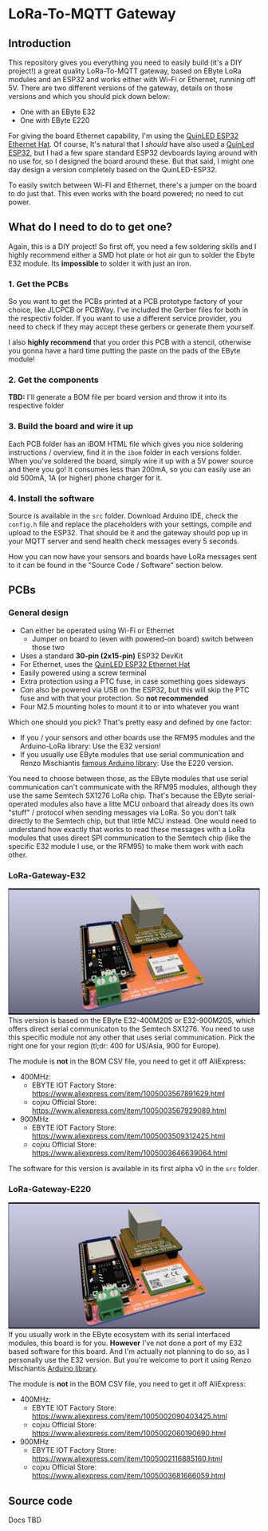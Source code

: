 # LoRa-To-MQTT Gateway
## Introduction
This repository gives you everything you need to easily build (it's a DIY project!) a great quality LoRa-To-MQTT gateway, based on EByte LoRa modules and an ESP32 and works either with Wi-Fi or Ethernet, running off 5V. There are two different versions of the gateway, details on those versions and which you should pick down below:
- One with an EByte E32
- One with EByte E220

For giving the board Ethernet capability, I'm using the [QuinLED ESP32 Ethernet Hat](https://quinled.info/quinled-esp32-ethernet/). Of course, It's natural that I *should* have also used a [QuinLed ESP32](https://quinled.info/quinled-esp32/), but I had a few spare standard ESP32 devboards laying around with no use for, so I designed the board around these. But that said, I might one day design a version completely based on the QuinLED-ESP32.

To easily switch between Wi-FI and Ethernet, there's a jumper on the board to do just that. This even works with the board powered; no need to cut power.

## What do I need to do to get one?
Again, this is a DIY project! So first off, you need a few soldering skills and I highly recommend either a SMD hot plate or hot air gun to solder the Ebyte E32 module. Its **impossible** to solder it with just an iron.

### 1. Get the PCBs
So you want to get the PCBs printed at a PCB prototype factory of your choice, like JLCPCB or PCBWay. I've included the Gerber files for both in the respectiv folder. If you want to use a different service provider, you need to check if they may accept these gerbers or generate them yourself.

I also **highly recommend** that you order this PCB with a stencil, otherwise you gonna have a hard time putting the paste on the pads of the EByte module!

### 2. Get the components
**TBD:** I'll generate a BOM file per board version and throw it into its respective folder

### 3. Build the board and wire it up
Each PCB folder has an iBOM HTML file which gives you nice soldering instructions / overview, find it in the `ibom` folder in each versions folder. When you've soldered the board, simply wire it up with a 5V power source and there you go! It consumes less than 200mA, so you can easily use an old 500mA, 1A (or higher) phone charger for it.

### 4. Install the software
Source is available in the `src` folder. Download Arduino IDE, check the `config.h` file and replace the placeholders with your settings, compile and upload to the ESP32. That should be it and the gateway should pop up in your MQTT server and send health check messages every 5 seconds.

How you can now have your sensors and boards have LoRa messages sent to it can be found in the "Source Code / Software" section below.

## PCBs
### General design
- Can either be operated using Wi-Fi or Ethernet
    - Jumper on board to (even with powered-on board) switch between those two
- Uses a standard **30-pin (2x15-pin)** ESP32 DevKit
- For Ethernet, uses the [QuinLED ESP32 Ethernet Hat](https://quinled.info/quinled-esp32-ethernet/)
- Easily powered using a screw terminal
- Extra protection using a PTC fuse, in case something goes sideways
- *Can* also be powered via USB on the ESP32, but this will skip the PTC fuse and with that your protection. So **not recommended**
- Four M2.5 mounting holes to mount it to or into whatever you want

Which one should you pick? That's pretty easy and defined by one factor:
- If you / your sensors and other boards use the RFM95 modules and the Arduino-LoRa library: Use the E32 version!
- If you usually use EByte modules that use serial communication and Renzo Mischiantis [famous Arduino library](https://github.com/xreef/LoRa_E32_Series_Library): Use the E220 version.

You need to choose between those, as the EByte modules that use serial communication can't communicate with the RFM95 modules, although they use the same Semtech SX1276 LoRa chip. That's because the EByte serial-operated modules also have a litte MCU onboard that already does its own "stuff" / protocol when sending messages via LoRa. So you don't talk directly to the Semtech chip, but that little MCU instead. One would need to understand how exactly that works to read these messages with a LoRa modules that uses direct SPI communication to the Semtech chip (like the specific E32 module I use, or the RFM95) to make them work with each other.

### LoRa-Gateway-E32
![LoRa-Gateway-E32](/pcbs/LoRa-Gateway-E32/LoRa-Gateway-E32.png)
This version is based on the EByte E32-400M20S or E32-900M20S, which offers direct serial communicaton to the Semtech SX1276. You need to use this specific module not any other that uses serial communication. Pick the right one for your region (tl;dr: 400 for US/Asia, 900 for Europe).

The module is **not** in the BOM CSV file, you need to get it off AliExpress:
- 400MHz:
    - EBYTE IOT Factory Store: https://www.aliexpress.com/item/1005003567891629.html
    - cojxu Official Store: https://www.aliexpress.com/item/1005003567929089.html
- 900MHz
    - EBYTE IOT Factory Store: https://www.aliexpress.com/item/1005003509312425.html
    - cojxu Official Store: https://www.aliexpress.com/item/1005003646639064.html

The software for this version is available in its first alpha v0 in the `src` folder.

### LoRa-Gateway-E220
![LoRa-Gateway-E220](/pcbs/LoRa-Gateway-E220/LoRa-Gateway-E220.png)
If you usually work in the EByte ecosystem with its serial interfaced modules, this board is for you. **However** I've not done a port of my E32 based software for this board. And I'm actually not planning to do so, as I personally use the E32 version. But you're welcome to port it using Renzo Mischiantis [Arduino library](https://github.com/xreef/LoRa_E32_Series_Library).

The module is **not** in the BOM CSV file, you need to get it off AliExpress:
- 400MHz:
    - EBYTE IOT Factory Store: https://www.aliexpress.com/item/1005002090403425.html
    - cojxu Official Store: https://www.aliexpress.com/item/1005002060190690.html
- 900MHz
    - EBYTE IOT Factory Store: https://www.aliexpress.com/item/1005002116885160.html
    - cojxu Official Store: https://www.aliexpress.com/item/1005003681666059.html

## Source code
Docs TBD
